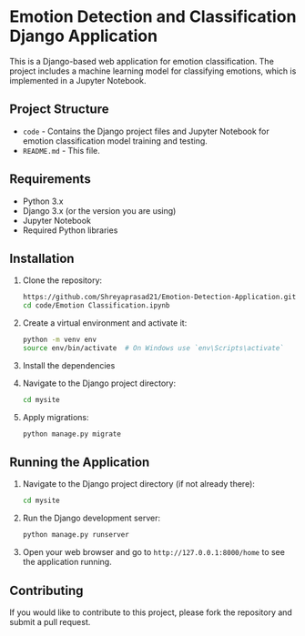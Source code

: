# Emotion Detection and Classification Django Application

This is a Django-based web application for emotion classification. The project includes a machine learning model for classifying emotions, which is implemented in a Jupyter Notebook.
                  
## Project Structure

- `code` - Contains the Django project files and Jupyter Notebook for emotion classification model training and testing.           
- `README.md` - This file.     
     
## Requirements                      
                                                                     
- Python 3.x   
- Django 3.x (or the version you are using)
- Jupyter Notebook              
- Required Python libraries 
                                     
## Installation 
  
1. Clone the repository:
    
    ```bash
    https://github.com/Shreyaprasad21/Emotion-Detection-Application.git
    cd code/Emotion Classification.ipynb
    ```

2. Create a virtual environment and activate it:

    ```bash
    python -m venv env
    source env/bin/activate  # On Windows use `env\Scripts\activate`
    ```

3. Install the dependencies

4. Navigate to the Django project directory:

    ```bash
    cd mysite
    ```

5. Apply migrations:

    ```bash
    python manage.py migrate
    ```

## Running the Application

1. Navigate to the Django project directory (if not already there):

    ```bash
    cd mysite
    ```

2. Run the Django development server:

    ```bash
    python manage.py runserver
    ```

3. Open your web browser and go to `http://127.0.0.1:8000/home` to see the application running.

## Contributing

If you would like to contribute to this project, please fork the repository and submit a pull request.
